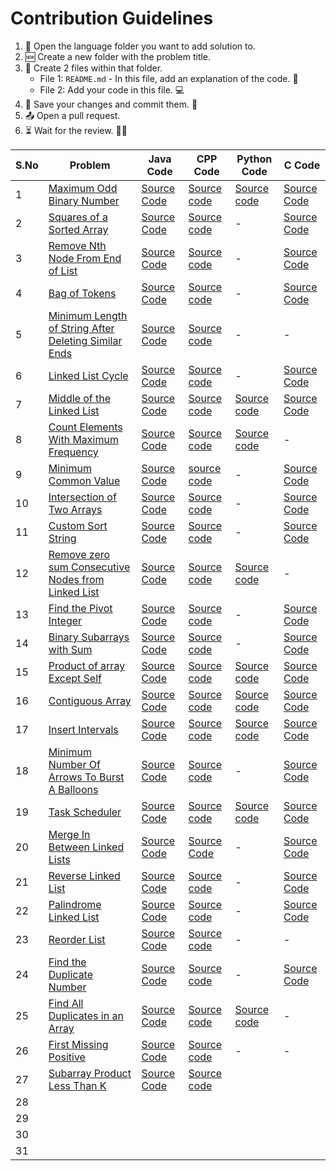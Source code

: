 # Contribution Guidelines
1. 📂 Open the language folder you want to add solution to.
2. 🆕 Create a new folder with the problem title.
3. 📄 Create 2 files within that folder.
   - File 1: `README.md` - In this file, add an explanation of the code. 📝
   - File 2: Add your code in this file. 💻
4. 💾 Save your changes and commit them. 🚀
5. 📤 Open a pull request. 
6. ⏳ Wait for the review. 🕵️‍♂️

| S.No | Problem | Java Code | CPP Code | Python Code | C Code |
|------|---------|-----------|----------|-------------|--------|
|   1  | [Maximum Odd Binary Number](https://leetcode.com/problems/maximum-odd-binary-number/) | [Source Code](https://github.com/dhruvabhat24/Leetcode-2024/tree/main/March/Java/Maximum%20Odd%20Binary%20Number)  | [Source code](https://github.com/Abiji-2020/Leetcode-2024/tree/main/March/CPP/Maximum%20Odd%20Binary%20Number)         |[Source code](https://github.com/GajananShenvi/Leetcode-2024/tree/main/March/Python/Maximum%20Odd%20Binary%20Number)             |        [Source Code](https://github.com/pradyumna100903/Leetcode-2024/blob/main/March/C/Maximum%20Odd%20Binary%20Tree/Max%20Odd%20Binary%20Tree.c)
|   2  | [Squares of a Sorted Array](https://leetcode.com/problems/squares-of-a-sorted-array/) | [Source Code](https://github.com/dhruvabhat24/Leetcode-2024/tree/main/March/Java/Squares%20of%20a%20Sorted%20Array) | [Source code](https://github.com/Abiji-2020/Leetcode-2024/tree/main/March/CPP/Squares%20of%20a%20sorted%20array)         |       -    |        [Source Code](https://github.com/pradyumna100903/Leetcode-2024/blob/main/March/C/Squares%20of%20Sorted%20Array/Squares%20of%20Sorted%20Array.c)
|   3  | [Remove Nth Node From End of List](https://leetcode.com/problems/remove-nth-node-from-end-of-list/description/?envType=daily-question&envId=2024-03-03) | [Source Code](https://github.com/dhruvabhat24/Leetcode-2024/tree/main/March/Java/Remove%20Nth%20Node%20From%20End%20of%20List) |[Source code](https://github.com/Abiji-2020/Leetcode-2024/tree/main/March/CPP/Remove%20Nth%20Node%20from%20End%20of%20List)          |    -    | [Source Code](https://github.com/pradyumna100903/Leetcode-2024/blob/main/March/C/Remove%20Nth%20Node%20From%20End%20of%20List/Remove%20Nth%20node.c)
|   4  | [Bag of Tokens](https://leetcode.com/problems/bag-of-tokens/) | [Source Code](https://github.com/dhruvabhat24/Leetcode-2024/tree/main/March/Java/Bag%20of%20Tokens) |[Source code](https://github.com/Abiji-2020/Leetcode-2024/tree/main/March/CPP/Bag%20of%20Tokens)          |    -         |        [Source Code](https://github.com/pradyumna100903/Leetcode-2024/blob/main/March/C/Bag%20of%20Tokens/Bag%20of%20Tokens.c)
|   5  | [Minimum Length of String After Deleting Similar Ends](https://leetcode.com/problems/minimum-length-of-string-after-deleting-similar-ends/) |[Source Code](https://github.com/dhruvabhat24/Leetcode-2024/tree/main/March/Java/Minimum%20Length%20of%20String%20After%20Deleting%20Similar%20Ends) | [Source code](https://github.com/Abiji-2020/Leetcode-2024/tree/main/March/CPP/Minimum%20Length%20of%20String%20After%20Deleting%20Similar%20Elements)         | -  | -  |
|   6  | [Linked List Cycle](https://leetcode.com/problems/linked-list-cycle/) |[Source Code](https://github.com/dhruvabhat24/Leetcode-2024/tree/main/March/Java/Linked%20List%20Cycle)  | [Source code](https://github.com/Abiji-2020/Leetcode-2024/tree/main/March/CPP/Linked%20List%20cycle) |  -   |        [Source Code](https://github.com/pradyumna100903/Leetcode-2024/blob/main/March/Linked%20List%20Cycle/Linked%20List.c)
|   7  | [Middle of the Linked List](https://leetcode.com/problems/middle-of-the-linked-list/) | [Source Code](https://github.com/dhruvabhat24/Leetcode-2024/tree/main/March/Java/Middle%20of%20the%20Linked%20List)  |[Source code](https://github.com/Abiji-2020/Leetcode-2024/tree/main/March/CPP/Middle%20of%20Linked%20List)          | [Source code](https://github.com/GajananShenvi/Leetcode-2024/tree/main/March/Python/Middle%20of%20the%20Linked%20List)            |       [Source Code](https://github.com/pradyumna100903/Leetcode-2024/blob/main/March/C/Middle%20of%20Linked%20List/Middle%20of%20LL.c)
|   8  | [Count Elements With Maximum Frequency](https://leetcode.com/problems/count-elements-with-maximum-frequency/) | [Source Code](https://github.com/dhruvabhat24/Leetcode-2024/tree/main/March/Java/Count%20Elements%20With%20Maximum%20Frequency) |[Source code](https://github.com/Abiji-2020/Leetcode-2024/tree/main/March/CPP/Count%20Element%20With%20Maximum%20Frequency)          | [Source code](https://github.com/GajananShenvi/Leetcode-2024/tree/main/March/Python/Count%20Elements%20With%20Maximum%20Frequency)            |     -   |
|   9  | [Minimum Common Value](https://leetcode.com/problems/minimum-common-value/description) | [Source Code](https://github.com/dhruvabhat24/Leetcode-2024/tree/main/March/Java/Minimum%20Common%20Value) |   [source code](https://github.com/Abiji-2020/Leetcode-2024/tree/main/March/CPP/%20Smallest%20common%20number)      |        -     |        [Source Code](https://github.com/pradyumna100903/Leetcode-2024/blob/main/March/C/Minimum%20Common%20Value/Minimum%20Value.c)
|  10  | [Intersection of Two Arrays](https://leetcode.com/problems/intersection-of-two-arrays/) | [Source Code](https://github.com/dhruvabhat24/Leetcode-2024/tree/main/March/Java/Intersection%20of%20Two%20Arrays) | [Source code](https://github.com/Abiji-2020/Leetcode-2024/tree/main/March/CPP/Intersection%20of%20Two%20Array)         |      -       |        [Source Code](https://github.com/pradyumna100903/Leetcode-2024/tree/main/March/C/Intersection%20of%20Two%20Arrays)
|  11  | [Custom Sort String](https://leetcode.com/problems/custom-sort-string/description/) | [Source Code](https://github.com/dhruvabhat24/Leetcode-2024/tree/main/March/Java/Custom%20Sort%20String) | [Source code](https://github.com/Abiji-2020/Leetcode-2024/tree/main/March/CPP/Custom%20Sort%20String) | - | [Source Code](https://github.com/pradyumna100903/Leetcode-2024/blob/main/March/C/Custom%20Sort%20String/Custom%20String.c)  |
|  12  |[Remove zero sum Consecutive Nodes from Linked List](https://leetcode.com/problems/remove-zero-sum-consecutive-nodes-from-linked-list/description/)         | [Source Code](https://github.com/dhruvabhat24/Leetcode-2024/tree/main/March/Java/Remove%20Zero%20Sum%20Consecutive%20Nodes%20from%20Linked%20List) |[Source code](https://github.com/Abiji-2020/Leetcode-2024/tree/main/March/CPP/Remove%20Zero%20sum%20Consecutive%20Linked%20List)  | [Source code](https://github.com/GajananShenvi/Leetcode-2024/tree/main/March/Python/Remove%20Zero%20Sum%20Consecutive%20Nodes%20from%20Linked%20List) |  -  |
|  13  |[Find the Pivot Integer](https://leetcode.com/problems/find-the-pivot-integer/)  | [Source Code](https://github.com/dhruvabhat24/Leetcode-2024/tree/main/March/Java/Find%20the%20Pivot%20Integer) | [Source code](https://github.com/Abiji-2020/Leetcode-2024/tree/main/March/CPP/Find%20the%20pivot%20Integer)         |      -       |        [Source Code](https://github.com/pradyumna100903/Leetcode-2024/blob/main/March/C/Find%20The%20Pivot%20Integer/Pivot%20Int.c)
|  14  | [Binary Subarrays with Sum](https://leetcode.com/problems/binary-subarrays-with-sum/) | [Source Code](https://github.com/dhruvabhat24/Leetcode-2024/tree/main/March/Java/Binary%20Subarrays%20with%20Sum)  | [Source code](https://github.com/Abiji-2020/Leetcode-2024/tree/main/March/CPP/Binary%20Subarrays%20With%20Sum)         |       -      |   [Source Code](https://github.com/pradyumna100903/Leetcode-2024/blob/main/March/C/Binary%20Subarrays%20With%20Sum/Binary%20Subarrays.c)      |
|  15  | [Product of array Except Self](https://leetcode.com/problems/product-of-array-except-self/) | [Source Code](https://github.com/dhruvabhat24/Leetcode-2024/tree/main/March/Java/Product%20of%20array%20Except%20Self) | [Source code](https://github.com/Abiji-2020/Leetcode-2024/tree/main/March/CPP/Product%20of%20Array%20Except%20Self%20)          | [Source code](https://github.com/GajananShenvi/Leetcode-2024/tree/main/March/Python/%20Product%20of%20Array%20Except%20Self)            |        [Source Code](https://github.com/pradyumna100903/Leetcode-2024/blob/main/March/C/Product%20of%20Array%20Except%20Self/Product%20of%20Array.c) |
|  16  | [Contiguous Array](https://leetcode.com/problems/contiguous-array/)     | [Source Code](https://github.com/dhruvabhat24/Leetcode-2024/tree/main/March/Java/Contiguous%20Array) | [Source code](https://github.com/Abiji-2020/Leetcode-2024/tree/main/March/CPP/Contiguous%20Array)         | [Source code](https://github.com/GajananShenvi/Leetcode-2024/tree/main/March/Python/Contiguous%20Array)  |        [Source Code](https://github.com/pradyumna100903/Leetcode-2024/blob/main/March/C/Contiguous%20Array/Contiguous%20Array.c) |
|  17  |[Insert Intervals](https://leetcode.com/problems/insert-interval/) | [Source Code](https://github.com/dhruvabhat24/Leetcode-2024/tree/main/March/Java/Insert%20Intervals) | [Source code](https://github.com/Abiji-2020/Leetcode-2024/tree/main/March/CPP/Insert%20Interval)  | [Source code](https://github.com/GajananShenvi/Leetcode-2024/tree/main/March/Python/Insert%20Interval) | [Source Code](https://github.com/pradyumna100903/Leetcode-2024/blob/main/March/C/Insert%20Interval/Insert%20Interval.c) |
|  18  | [Minimum Number Of Arrows To Burst A Balloons](https://leetcode.com/problems/minimum-number-of-arrows-to-burst-balloons/) | [Source Code](https://github.com/dhruvabhat24/Leetcode-2024/tree/main/March/Java/Minimum%20Number%20of%20Arrows%20to%20Burst%20Balloons) |[Source code](https://github.com/Abiji-2020/Leetcode-2024/tree/main/March/CPP/Minimum%20Number%20of%20Arrows%20to%20Burst%20Balloons%20)          |    -  |        [Source Code](https://github.com/pradyumna100903/Leetcode-2024/blob/main/March/C/Minimum%20Number%20of%20Arrows%20to%20Burst%20Balloons%20/Min%20Number%20of%20Arrows.c)
|  19  | [Task Scheduler](https://leetcode.com/problems/task-scheduler/description/) | [Source Code](https://github.com/dhruvabhat24/Leetcode-2024/tree/main/March/Java/Task%20Scheduler) | [Source code](https://github.com/Abiji-2020/Leetcode-2024/tree/main/March/CPP/Task%20Scheduler)         | [Source code](https://github.com/GajananShenvi/Leetcode-2024/tree/main/March/Python/Task%20Schedular)            |        [Source Code](https://github.com/pradyumna100903/Leetcode-2024/blob/main/March/C/Task%20Scheduler/Task%20Scheduler.c) |
|  20  | [Merge In Between Linked Lists](https://leetcode.com/problems/merge-in-between-linked-lists/description/) | [Source Code](https://github.com/dhruvabhat24/Leetcode-2024/tree/main/March/Java/%20Merge%20In%20Between%20Linked%20Lists) | [Source Code](https://github.com/Abiji-2020/Leetcode-2024/tree/main/March/CPP/Merge%20In%20Between%20Linked%20List)         |      -       |        [Source Code](https://github.com/pradyumna100903/Leetcode-2024/blob/main/March/C/Merge%20in%20Between%20Linked%20Lists/Merge%20in%20Between%20Linked%20Lists.c)
|  21  |[Reverse Linked List](https://leetcode.com/problems/reverse-linked-list/)         |   [Source Code](https://github.com/dhruvabhat24/Leetcode-2024/tree/main/March/Java/Reverse%20Linked%20List) | [Source code](https://github.com/Abiji-2020/Leetcode-2024/tree/main/March/CPP/Reversed%20Linked%20List)  | - |        [Source Code](https://github.com/pradyumna100903/Leetcode-2024/blob/main/March/C/Reverse%20Linked%20List/Rev%20Linked%20List.c)
|  22  | [Palindrome Linked List](https://leetcode.com/problems/palindrome-linked-list/description/) | [Source Code](https://github.com/dhruvabhat24/Leetcode-2024/tree/main/March/Java/Palindrome%20Linked%20List) | [Source code](https://github.com/Abiji-2020/Leetcode-2024/tree/main/March/CPP/Palindrome%20Linked%20List%20)  |        -     |  [Source Code](https://github.com/pradyumna100903/Leetcode-2024/blob/main/March/C/Palindrome%20Linked%20List/Palindrome%20Linked%20List.c)
|  23  | [Reorder List](https://leetcode.com/problems/reorder-list/description/) | [Source Code](https://github.com/dhruvabhat24/Leetcode-2024/tree/main/March/Java/Reorder%20List) |  [Source code](https://github.com/Abiji-2020/Leetcode-2024/tree/main/March/CPP/Reorder%20List)       |       -      |      -  |
|  24  | [Find the Duplicate Number](https://leetcode.com/problems/find-the-duplicate-number/description/) | [Source Code](https://github.com/dhruvabhat24/Leetcode-2024/tree/main/March/Java/Find%20the%20Duplicate%20Number) | [Source code](https://github.com/Abiji-2020/Leetcode-2024/tree/main/March/CPP/Find%20the%20Duplicate%20Number)         |      -       |        [Source Code](https://github.com/pradyumna100903/Leetcode-2024/blob/main/March/C/Find%20The%20Duplicate%20Number/Duplicate%20Number.c)
|  25  | [Find All Duplicates in an Array](https://leetcode.com/problems/find-all-duplicates-in-an-array/description/) | [Source Code](https://github.com/dhruvabhat24/Leetcode-2024/tree/main/March/Java/Find%20All%20Duplicates%20in%20an%20Array) |[Source code](https://github.com/Abiji-2020/Leetcode-2024/tree/main/March/CPP/Find%20All%20Duplicates%20In%20an%20Array)          |[Source code](https://github.com/GajananShenvi/Leetcode-2024/tree/main/March/Python/Find%20All%20Duplicates%20in%20an%20Array)             |   -     |
|  26  |[First Missing Positive](https://leetcode.com/problems/first-missing-positive/)         | [Source Code](https://github.com/dhruvabhat24/Leetcode-2024/tree/main/March/Java/First%20Missing%20Positive) | [Source code](https://github.com/Abiji-2020/Leetcode-2024/tree/main/March/CPP/First%20Missing%20Positive )        |          -   |    -    |
|  27  | [Subarray Product Less Than K](https://leetcode.com/problems/subarray-product-less-than-k/description/) | [Source Code](https://github.com/dhruvabhat24/Leetcode-2024/tree/main/March/Java/Subarray%20Product%20Less%20Than%20k) | [Source code](https://github.com/Abiji-2020/Leetcode-2024/tree/main/March/CPP/Subarray%20Product%20Less%20than%20K)         |             |        |
|  28  |         |           |          |             |        |
|  29  |         |           |          |             |        |
|  30  |         |           |          |             |        |
|  31  |         |           |          |             |        |

